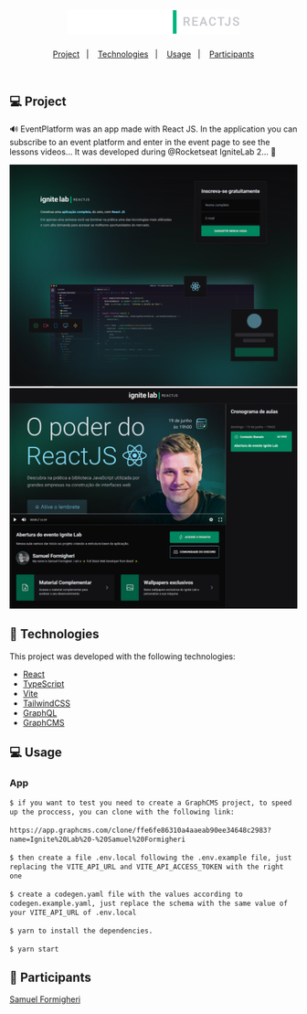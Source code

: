 <h1 align="center">
   <img
        alt="EventPlatform"
        title="EventPlatform"
        src=".github/logo.svg"
        width="300"
    />
</h1>
 

<p align="center">
  <a href="#-projeto">Project</a>&nbsp;&nbsp;&nbsp;|&nbsp;&nbsp;&nbsp;
  <a href="#-tecnologias">Technologies</a>&nbsp;&nbsp;&nbsp;|&nbsp;&nbsp;&nbsp;
  <a href="#-usage">Usage</a>&nbsp;&nbsp;&nbsp;|&nbsp;&nbsp;&nbsp;
  <a href="#-participants">Participants</a>
</p>

<br>

## 💻 Project

🔊 EventPlatform was an app made with React JS. In the application you can subscribe to an event platform and enter in the event page to see the lessons videos... It was developed during @Rocketseat IgniteLab 2... 💜

<p align="center">
    <img
        alt="EventPlatform Subscribe"
        title="Subscribe"
        src=".github/subscribe.png"
    />
    <img
        alt="EventPlatform Event"
        title="Event"
        src=".github/event.png"
    />
</p>

## 🚀 Technologies

This project was developed with the following technologies:

- [React](https://reactjs.org/docs/getting-started.html)
- [TypeScript](https://www.typescriptlang.org/)
- [Vite](https://vitejs.dev/guide/)
- [TailwindCSS](https://v2.tailwindcss.com/docs)
- [GraphQL](https://graphql.org/)
- [GraphCMS](https://graphcms.com/)

## 💻 Usage

 ### App
    
    $ if you want to test you need to create a GraphCMS project, to speed up the proccess, you can clone with the following link:

    https://app.graphcms.com/clone/ffe6fe86310a4aaeab90ee34648c2983?name=Ignite%20Lab%20-%20Samuel%20Formigheri

    $ then create a file .env.local following the .env.example file, just replacing the VITE_API_URL and VITE_API_ACCESS_TOKEN with the right one 

    $ create a codegen.yaml file with the values according to codegen.example.yaml, just replace the schema with the same value of your VITE_API_URL of .env.local

    $ yarn to install the dependencies.
    
    $ yarn start
    


## 👥 Participants

[Samuel Formigheri](https://github.com/SamuelFormigheri)
